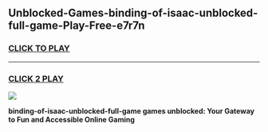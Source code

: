 
## Unblocked-Games-binding-of-isaac-unblocked-full-game-Play-Free-e7r7n
<h3>
<a href="https://premium76.site?title=binding-of-isaac-unblocked-full-game&ref=10A">CLICK TO PLAY</a></h3>
<hr>

<h3>
<a href="https://premium76.site?title=binding-of-isaac-unblocked-full-game&ref=10A">CLICK 2 PLAY</a>
  
</h3>

<a href="https://premium76.site?title=binding-of-isaac-unblocked-full-game&ref=10A"><img src="https://clearcache.store/games.png"></a>


**binding-of-isaac-unblocked-full-game games unblocked: Your Gateway to Fun and Accessible Online Gaming**
